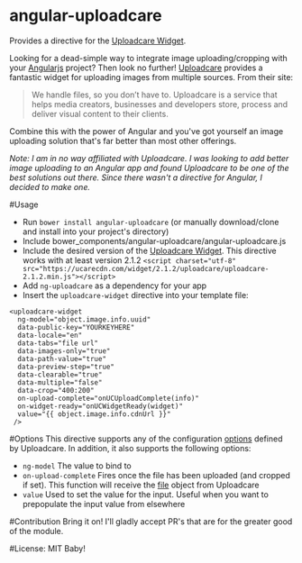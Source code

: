 angular-uploadcare
==================

Provides a directive for the [Uploadcare Widget](https://uploadcare.com/documentation/widget/).

Looking for a dead-simple way to integrate image uploading/cropping with your [Angularjs](http://angularjs.org) project? Then look no further! [Uploadcare](https://uploadcare.com) provides a fantastic widget for uploading images from multiple sources.  From their site:

>We handle files, so you don’t have to.
>Uploadcare is a service that helps media creators,
>businesses and developers store, process
>and deliver visual content to their clients.

Combine this with the power of Angular and you've got yourself an image uploading solution that's far better than most other offerings.

*Note: I am in no way affiliated with Uploadcare. I was looking to add better image uploading to an Angular app and found Uploadcare to be one of the best solutions out there. Since there wasn't a directive for Angular, I decided to make one.*

#Usage

* Run `bower install angular-uploadcare` (or manually download/clone and install into your project's directory)
* Include bower_components/angular-uploadcare/angular-uploadcare.js
* Include the desired version of the [Uploadcare Widget](https://uploadcare.com/documentation/widget/). This directive works with at least version 2.1.2 `<script charset="utf-8" src="https://ucarecdn.com/widget/2.1.2/uploadcare/uploadcare-2.1.2.min.js"></script>`
* Add `ng-uploadcare` as a dependency for your app
* Insert the `uploadcare-widget` directive into your template file:
```
<uploadcare-widget
  ng-model="object.image.info.uuid"
  data-public-key="YOURKEYHERE"
  data-locale="en"
  data-tabs="file url"
  data-images-only="true"
  data-path-value="true"
  data-preview-step="true"
  data-clearable="true"
  data-multiple="false"
  data-crop="400:200"
  on-upload-complete="onUCUploadComplete(info)"
  on-widget-ready="onUCWidgetReady(widget)"
  value="{{ object.image.info.cdnUrl }}"
 />
 ```

#Options
This directive supports any of the configuration [options](https://uploadcare.com/documentation/widget/#configuration) defined by Uploadcare. In addition, it also supports the following options:

- `ng-model` The value to bind to
- `on-upload-complete` Fires once the file has been uploaded (and cropped if set). This function will receive the [file](https://uploadcare.com/documentation/javascript_api/#file) object from Uploadcare
- `value` Used to set the value for the input. Useful when you want to prepopulate the input value from elsewhere

#Contribution
Bring it on! I'll gladly accept PR's that are for the greater good of the module.

#License:
MIT Baby!
